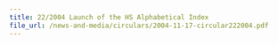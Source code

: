 ```yaml
---
title: 22/2004 Launch of the HS Alphabetical Index
file_url: /news-and-media/circulars/2004-11-17-circular222004.pdf
---
```

